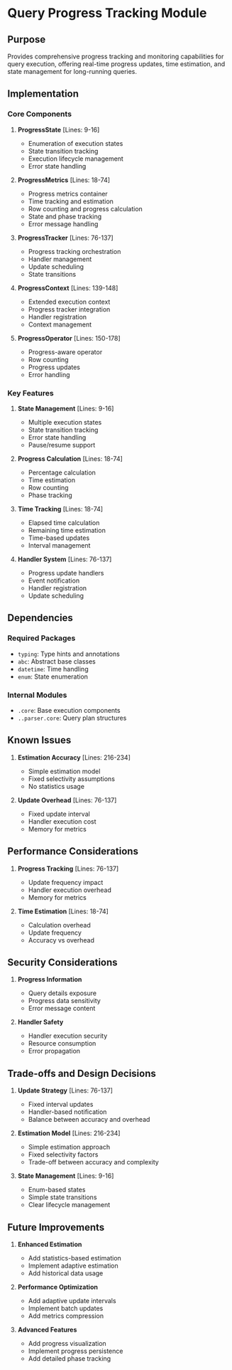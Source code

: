 # Query Progress Tracking Module

## Purpose

Provides comprehensive progress tracking and monitoring capabilities for query execution, offering real-time progress updates, time estimation, and state management for long-running queries.

## Implementation

### Core Components

1. **ProgressState** [Lines: 9-16]

   - Enumeration of execution states
   - State transition tracking
   - Execution lifecycle management
   - Error state handling

2. **ProgressMetrics** [Lines: 18-74]

   - Progress metrics container
   - Time tracking and estimation
   - Row counting and progress calculation
   - State and phase tracking
   - Error message handling

3. **ProgressTracker** [Lines: 76-137]

   - Progress tracking orchestration
   - Handler management
   - Update scheduling
   - State transitions

4. **ProgressContext** [Lines: 139-148]

   - Extended execution context
   - Progress tracker integration
   - Handler registration
   - Context management

5. **ProgressOperator** [Lines: 150-178]
   - Progress-aware operator
   - Row counting
   - Progress updates
   - Error handling

### Key Features

1. **State Management** [Lines: 9-16]

   - Multiple execution states
   - State transition tracking
   - Error state handling
   - Pause/resume support

2. **Progress Calculation** [Lines: 18-74]

   - Percentage calculation
   - Time estimation
   - Row counting
   - Phase tracking

3. **Time Tracking** [Lines: 18-74]

   - Elapsed time calculation
   - Remaining time estimation
   - Time-based updates
   - Interval management

4. **Handler System** [Lines: 76-137]
   - Progress update handlers
   - Event notification
   - Handler registration
   - Update scheduling

## Dependencies

### Required Packages

- `typing`: Type hints and annotations
- `abc`: Abstract base classes
- `datetime`: Time handling
- `enum`: State enumeration

### Internal Modules

- `.core`: Base execution components
- `..parser.core`: Query plan structures

## Known Issues

1. **Estimation Accuracy** [Lines: 216-234]

   - Simple estimation model
   - Fixed selectivity assumptions
   - No statistics usage

2. **Update Overhead** [Lines: 76-137]
   - Fixed update interval
   - Handler execution cost
   - Memory for metrics

## Performance Considerations

1. **Progress Tracking** [Lines: 76-137]

   - Update frequency impact
   - Handler execution overhead
   - Memory for metrics

2. **Time Estimation** [Lines: 18-74]
   - Calculation overhead
   - Update frequency
   - Accuracy vs overhead

## Security Considerations

1. **Progress Information**

   - Query details exposure
   - Progress data sensitivity
   - Error message content

2. **Handler Safety**
   - Handler execution security
   - Resource consumption
   - Error propagation

## Trade-offs and Design Decisions

1. **Update Strategy** [Lines: 76-137]

   - Fixed interval updates
   - Handler-based notification
   - Balance between accuracy and overhead

2. **Estimation Model** [Lines: 216-234]

   - Simple estimation approach
   - Fixed selectivity factors
   - Trade-off between accuracy and complexity

3. **State Management** [Lines: 9-16]
   - Enum-based states
   - Simple state transitions
   - Clear lifecycle management

## Future Improvements

1. **Enhanced Estimation**

   - Add statistics-based estimation
   - Implement adaptive estimation
   - Add historical data usage

2. **Performance Optimization**

   - Add adaptive update intervals
   - Implement batch updates
   - Add metrics compression

3. **Advanced Features**
   - Add progress visualization
   - Implement progress persistence
   - Add detailed phase tracking
